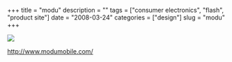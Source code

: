 +++
title = "modu"
description = ""
tags = ["consumer electronics", "flash", "product site"]
date = "2008-03-24"
categories = ["design"]
slug = "modu"
+++


 

  <div id="screens-thumbs" class="clearfix">
    <div class="txt-center" id="design-submission"><a href="http://www.modumobile.com/"><img id='bluga-thumbnail-784' class='bluga-thumbnail large' src='//media.konigi.com/bluga/
wt47f276ac6efbe_0.jpg'/></a></div>  
  </div>   
<p><a href="http://www.modumobile.com/">http://www.modumobile.com/</a></p>




